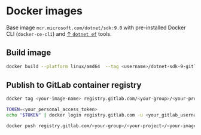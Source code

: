 # Docker images

Base image `mcr.microsoft.com/dotnet/sdk:9.0` with pre-installed Docker CLI (`docker-ce-cli`) and [↑
`dotnet ef`](https://learn.microsoft.com/en-us/ef/core/cli/dotnet) tools.

## Build image

```bash
docker build --platform linux/amd64  --tag <username>/dotnet-sdk-9-gitlab-ci .
```

## Publish to GitLab container registry

```bash
docker tag <your-image-name> registry.gitlab.com/<your-group>/<your-project>/<your-image-name>:<tag>
```

```bash
TOKEN=<your_personal_access_token>
echo "$TOKEN" | docker login registry.gitlab.com -u <your_gitlab_username> --password-stdin
```

```bash
docker push registry.gitlab.com/<your-group>/<your-project>/<your-image-name>:<tag>
```
